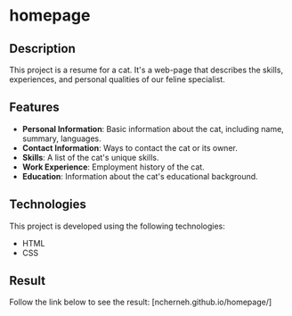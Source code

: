 # homepage

## Description

This project is a resume for a cat. It's a web-page that describes the skills, experiences, and personal qualities of our feline specialist.

## Features

- **Personal Information**: Basic information about the cat, including name, summary, languages.
- **Contact Information**: Ways to contact the cat or its owner.
- **Skills**: A list of the cat's unique skills.
- **Work Experience**: Employment history of the cat.
- **Education**: Information about the cat's educational background.

## Technologies

This project is developed using the following technologies:

- HTML
- CSS

## Result

Follow the link below to see the result:
[ncherneh.github.io/homepage/]